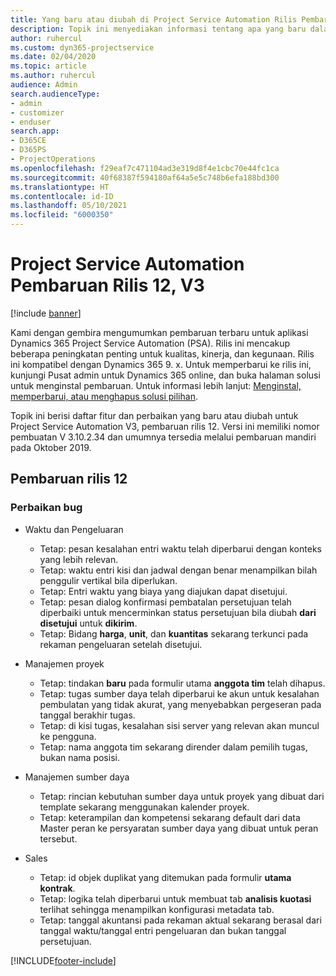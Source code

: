 ```yaml
---
title: Yang baru atau diubah di Project Service Automation Rilis Pembaruan 12, V3
description: Topik ini menyediakan informasi tentang apa yang baru dalam Project Service Automation Rilis Pembaruan 12, V3.
author: ruhercul
ms.custom: dyn365-projectservice
ms.date: 02/04/2020
ms.topic: article
ms.author: ruhercul
audience: Admin
search.audienceType:
- admin
- customizer
- enduser
search.app:
- D365CE
- D365PS
- ProjectOperations
ms.openlocfilehash: f29eaf7c471104ad3e319d8f4e1cbc70e44fc1ca
ms.sourcegitcommit: 40f68387f594180af64a5e5c748b6efa188bd300
ms.translationtype: HT
ms.contentlocale: id-ID
ms.lasthandoff: 05/10/2021
ms.locfileid: "6000350"
---
```

# <a name="project-service-automation-update-release-12-v3"></a>Project Service Automation Pembaruan Rilis 12, V3

[!include [banner](../includes/psa-now-project-operations.md)]

Kami dengan gembira mengumumkan pembaruan terbaru untuk aplikasi Dynamics 365 Project Service Automation (PSA). Rilis ini mencakup beberapa peningkatan penting untuk kualitas, kinerja, dan kegunaan. Rilis ini kompatibel dengan Dynamics 365 9. x. Untuk memperbarui ke rilis ini, kunjungi Pusat admin untuk Dynamics 365 online, dan buka halaman solusi untuk menginstal pembaruan. Untuk informasi lebih lanjut: [Menginstal, memperbarui, atau menghapus solusi pilihan](/power-platform/admin/install-remove-preferred-solution).

Topik ini berisi daftar fitur dan perbaikan yang baru atau diubah untuk Project Service Automation V3, pembaruan rilis 12. Versi ini memiliki nomor pembuatan V 3.10.2.34 dan umumnya tersedia melalui pembaruan mandiri pada Oktober 2019.

## <a name="update-release-12"></a>Pembaruan rilis 12

### <a name="bug-fixes"></a>Perbaikan bug

- Waktu dan Pengeluaran

    - Tetap: pesan kesalahan entri waktu telah diperbarui dengan konteks yang lebih relevan.
    - Tetap: waktu entri kisi dan jadwal dengan benar menampilkan bilah penggulir vertikal bila diperlukan.
    - Tetap: Entri waktu yang biaya yang diajukan dapat disetujui.
    - Tetap: pesan dialog konfirmasi pembatalan persetujuan telah diperbaiki untuk mencerminkan status persetujuan bila diubah **dari disetujui** untuk **dikirim**.
    - Tetap: Bidang **harga**, **unit**, dan **kuantitas** sekarang terkunci pada rekaman pengeluaran setelah disetujui.

- Manajemen proyek

    - Tetap: tindakan **baru** pada formulir utama **anggota tim** telah dihapus.
    - Tetap: tugas sumber daya telah diperbarui ke akun untuk kesalahan pembulatan yang tidak akurat, yang menyebabkan pergeseran pada tanggal berakhir tugas.
    - Tetap: di kisi tugas, kesalahan sisi server yang relevan akan muncul ke pengguna.
    - Tetap: nama anggota tim sekarang dirender dalam pemilih tugas, bukan nama posisi.

- Manajemen sumber daya

    - Tetap: rincian kebutuhan sumber daya untuk proyek yang dibuat dari template sekarang menggunakan kalender proyek.
    - Tetap: keterampilan dan kompetensi sekarang default dari data Master peran ke persyaratan sumber daya yang dibuat untuk peran tersebut.

- Sales

    - Tetap: id objek duplikat yang ditemukan pada formulir **utama kontrak**.
    - Tetap: logika telah diperbarui untuk membuat tab **analisis kuotasi** terlihat sehingga menampilkan konfigurasi metadata tab.
    - Tetap: tanggal akuntansi pada rekaman aktual sekarang berasal dari tanggal waktu/tanggal entri pengeluaran dan bukan tanggal persetujuan.


[!INCLUDE[footer-include](../includes/footer-banner.md)]
